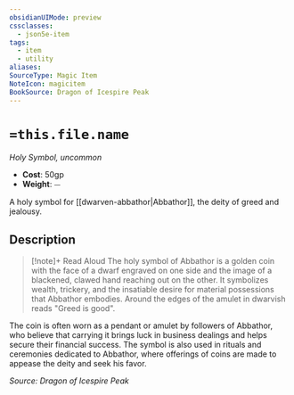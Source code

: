 ```yaml
---
obsidianUIMode: preview
cssclasses:
  - json5e-item
tags:
  - item
  - utility
aliases: 
SourceType: Magic Item
NoteIcon: magicitem
BookSource: Dragon of Icespire Peak
---
```




# `=this.file.name`
*Holy Symbol,  uncommon*

- **Cost**: 50gp
- **Weight**:  ⏤

A holy symbol for [[dwarven-abbathor|Abbathor]], the deity of greed and jealousy.

## Description

> [!note]+ Read Aloud
> The holy symbol of Abbathor is a golden coin with the face of a dwarf engraved on one side and the image of a blackened, clawed hand reaching out on the other. It symbolizes wealth, trickery, and the insatiable desire for material possessions that Abbathor embodies.  Around the edges of the amulet in dwarvish reads "Greed is good".

The coin is often worn as a pendant or amulet by followers of Abbathor, who believe that carrying it brings luck in business dealings and helps secure their financial success. The symbol is also used in rituals and ceremonies dedicated to Abbathor, where offerings of coins are made to appease the deity and seek his favor.

*Source: Dragon of Icespire Peak*
